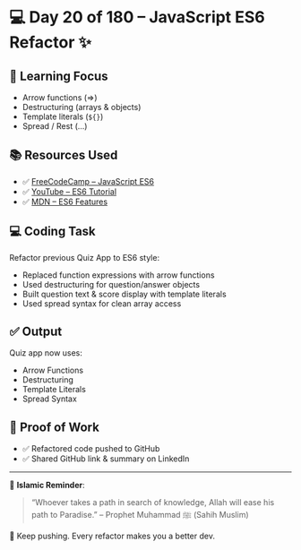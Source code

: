 # 💻 Day 20 of 180 – JavaScript ES6 Refactor ✨


## 🧠 Learning Focus
- Arrow functions (=>)
- Destructuring (arrays & objects)
- Template literals (`${}`)
- Spread / Rest (...)

## 📚 Resources Used
- ✅ [FreeCodeCamp – JavaScript ES6](https://www.freecodecamp.org/news/want-to-learn-es6-take-this-free-23-part-course-and-become-a-javascript-ninja-55002db1ff74/)
- ✅ [YouTube – ES6 Tutorial](https://www.youtube.com/watch?v=0Mp2kwE8xY0&list=PL4cUxeGkcC9gKfw25slm4CUDUcM_sXdml)
- ✅ [MDN – ES6 Features](https://dev.to/codingcrafts/javascript-es6-features-every-developer-should-know-12ak)

## 💻 Coding Task
Refactor previous Quiz App to ES6 style:
- Replaced function expressions with arrow functions
- Used destructuring for question/answer objects
- Built question text & score display with template literals
- Used spread syntax for clean array access

## ✅ Output
Quiz app now uses:
- Arrow Functions
- Destructuring
- Template Literals
- Spread Syntax

## 🧪 Proof of Work
- ✅ Refactored code pushed to GitHub
- ✅ Shared GitHub link & summary on LinkedIn

---

🕋 **Islamic Reminder**:
> “Whoever takes a path in search of knowledge, Allah will ease his path to Paradise.” – Prophet Muhammad ﷺ (Sahih Muslim)

🚀 Keep pushing. Every refactor makes you a better dev.
